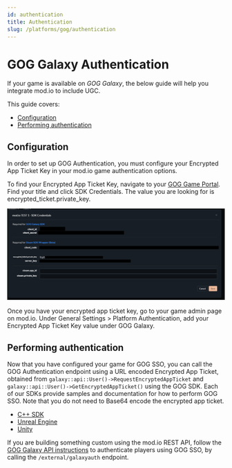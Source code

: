 ```yaml
---
id: authentication
title: Authentication
slug: /platforms/gog/authentication
---
```


# GOG Galaxy Authentication

If your game is available on *GOG Galaxy*, the below guide will help you integrate mod.io to include UGC. 

This guide covers:

* [Configuration](#configuration)
* [Performing authentication](#performing-authentication)

## Configuration

In order to set up GOG Authentication, you must configure your Encrypted App Ticket Key in your mod.io game authentication options.

To find your Encrypted App Ticket Key, navigate to your [GOG Game Portal](https://devportal.gog.com/panel/games). Find your title and click SDK Credentials. The value you are looking for is encrypted_ticket.private_key.

![gog_app_ticket.png](img/gog_app_ticket.png)

Once you have your encrypted app ticket key, go to your game admin page on mod.io. Under General Settings > Platform Authentication, add your Encrypted App Ticket Key value under GOG Galaxy.

## Performing authentication

Now that you have configured your game for GOG SSO, you can call the GOG Authentication endpoint using a URL encoded Encrypted App Ticket, obtained from `galaxy::api::User()->RequestEncryptedAppTicket` and `galaxy::api::User()->GetEncryptedAppTicket()` using the GOG SDK. Each of our SDKs provide samples and documentation for how to perform GOG SSO. Note that you do not need to Base64 encode the encrypted app ticket.

* [C++ SDK](/cppsdk/user-authentication#ssoexternal-authentication)
* [Unreal Engine](/unreal/user-authentication#single-sign-on-authentication)
* [Unity](/unity/user-authentication#single-sign-on)

If you are building something custom using the mod.io REST API, follow the [GOG Galaxy API instructions](/restapi/docs/authenticate-via-gog-galaxy) to authenticate players using GOG SSO, by calling the `/external/galaxyauth` endpoint.